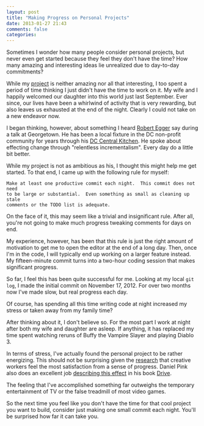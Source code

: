 ```yaml
---
layout: post
title: "Making Progress on Personal Projects"
date: 2013-01-27 21:43
comments: false
categories: 
---
```


Sometimes I wonder how many people consider personal projects, but never
even get started because they feel they don't have the time?  How many amazing
and interesting ideas lie unrealized due to day-to-day commitments?

<!-- more -->

While my [project][] is neither amazing nor all that interesting, I too spent
a period of time thinking I just didn't have the time to work on it.  My wife
and I happily welcomed our daughter into this world just last September.  Ever
since, our lives have been a whirlwind of activity that is very rewarding, but
also leaves us exhausted at the end of the night.  Clearly I could not take on
a new endeavor now.

I began thinking, however, about something I heard [Robert Egger][] say during
a talk at Georgetown.  He has been a local fixture in the DC non-profit
community for years through his [DC Central Kitchen][].  He spoke about
effecting change through "relentless incrementalism".  Every day do a little
bit better.

While my project is not as ambitious as his, I thought this might help me
get started.  To that end, I came up with the following rule for myself:

    Make at least one productive commit each night.  This commit does not need
    to be large or substantial.  Even something as small as cleaning up stale
    comments or the TODO list is adequate.

On the face of it, this may seem like a trivial and insignificant rule.
After all, you're not going to make much progress tweaking comments for days
on end.

My experience, however, has been that this rule is just the right amount of
motivation to get me to open the editor at the end of a long day.  Then,
once I'm in the code, I will typically end up working on a larger feature
instead.  My fifteen-minute commit turns into a two-hour coding session that
makes significant progress.

So far, I feel this has been quite successful for me.  Looking at my local
`git log`, I made the initial commit on November 17, 2012.  For over two
months now I've made slow, but real progress each day.

Of course, has spending all this time writing code at night increased my
stress or taken away from my family time?

After thinking about it, I don't believe so.  For the most part I work at
night after both my wife and daughter are asleep.  If anything, it has
replaced my time spent watching reruns of Buffy the Vampire Slayer and playing
Diablo 3.

In terms of stress, I've actually found the personal project to be rather
energizing.  This should not be surprising given the [research][] that
creative workers feel the most satisfaction from a sense of progress.  Daniel
Pink also does an excellent job [describing this effect][] in his book
[Drive][].

The feeling that I've accomplished something far outweighs the temporary
entertainment of TV or the false treadmill of most video games.

So the next time you feel like you don't have the time for that cool project
you want to build, consider just making one small commit each night.  You'll
be surprised how far it can take you.

[project]:  /blog/2013/01/13/xerox-plus-apple-equals-equals-equals-node-dot-js/
[Robert Egger]: http://www.robertegger.org/
[DC Central Kitchen]: http://www.dccentralkitchen.org/
[research]: http://hbr.org/2010/01/the-hbr-list-breakthrough-ideas-for-2010/ar/1
[describing this effect]: http://www.thersa.org/events/rsaanimate/animate/rsa-animate-drive
[Drive]: http://www.danpink.com/books/drive
